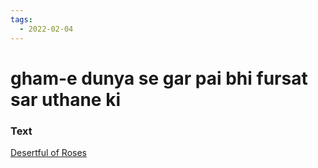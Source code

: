 ```yaml
---
tags:
  - 2022-02-04
---
```

# gham-e dunya se gar pai bhi fursat sar uthane ki

### Text
[Desertful of Roses](http://www.columbia.edu/itc/mealac/pritchett/00ghalib/136/index_136.html)

